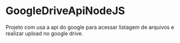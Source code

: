 # GoogleDriveApiNodeJS
Projeto com usa a api do google para acessar listagem de arquivos e realizar upload no google drive.

